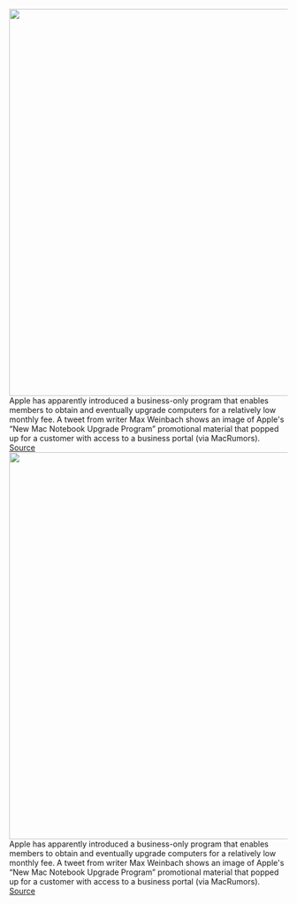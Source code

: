 <img src='https://cdn.vox-cdn.com/thumbor/8YqN7j8HDZIcNnmTq_TcHrZnB8M=/0x0:1162x1034/1200x800/filters:focal(489x425:673x609)/cdn.vox-cdn.com/uploads/chorus_image/image/70217416/FFXiWQ5VgAcOtih.0.jpeg' width='700px' /><br/>
Apple has apparently introduced a business-only program that enables members to obtain and eventually upgrade computers for a relatively low monthly fee. A tweet from writer Max Weinbach shows an image of Apple's “New Mac Notebook Upgrade Program” promotional material that popped up for a customer with access to a business portal (via MacRumors).
<a href='https://www.theverge.com/2021/12/1/22808771/apple-m1-mac-notebook-upgrade-program-small-business'> Source <a/><img src='https://cdn.vox-cdn.com/thumbor/8YqN7j8HDZIcNnmTq_TcHrZnB8M=/0x0:1162x1034/1200x800/filters:focal(489x425:673x609)/cdn.vox-cdn.com/uploads/chorus_image/image/70217416/FFXiWQ5VgAcOtih.0.jpeg' width='700px' /><br/>
Apple has apparently introduced a business-only program that enables members to obtain and eventually upgrade computers for a relatively low monthly fee. A tweet from writer Max Weinbach shows an image of Apple's “New Mac Notebook Upgrade Program” promotional material that popped up for a customer with access to a business portal (via MacRumors).
<a href='https://www.theverge.com/2021/12/1/22808771/apple-m1-mac-notebook-upgrade-program-small-business'> Source <a/>